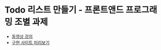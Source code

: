 # Todo 리스트 만들기 - 프론트앤드 프로그래밍 조별 과제

- [동영상 강의](https://drive.google.com/drive/folders/1DeIEQZOkw0VQARn_7si8cu3Xyq63pspa?usp=drive_link)
- [구현 사이트 미리보기]()
